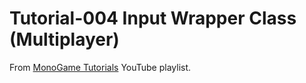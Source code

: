 # Tutorial-004 Input Wrapper Class (Multiplayer)
From [MonoGame Tutorials](https://www.youtube.com/playlist?list=PLV27bZtgVIJqoeHrQq6Mt_S1-Fvq_zzGZ) YouTube playlist.
